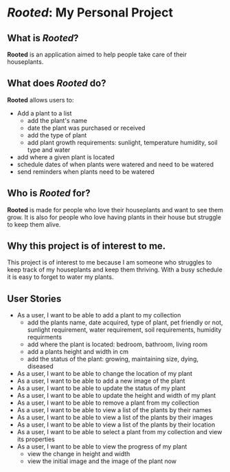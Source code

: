 # *Rooted*: My Personal Project

## What is *Rooted*?
**Rooted** is an application aimed to help people take care
of their houseplants.

## What does *Rooted* do?

**Rooted** allows users to:
- Add a plant to a list
  - add the plant's name
  - date the plant was purchased or received
  - add the type of plant
  - add plant growth requirements: sunlight, temperature
    humidity, soil type and water
- add where a given plant is located
- schedule dates of when plants were watered and need to be watered
- send reminders when plants need to be watered

## Who is *Rooted* for?
**Rooted** is made for people who love their houseplants
and want to see them grow. It is also for people who
love having plants in their house but struggle to keep them alive.

## Why this project is of interest to me.
This project is of interest to me because I am someone who
struggles to keep track of my houseplants and keep them thriving.
With a busy schedule it is easy to forget to water my plants. 

## User Stories

- As a user, I want to be able to add a plant to my collection
  - add the plants name, date acquired, type of plant, pet friendly or not,
    sunlight requirement, water requirement, soil requirements, humidity requirments
  - add where the plant is located: bedroom, bathroom, living room
  - add a plants height and width in cm
  - add the status of the plant: growing, maintaining size, dying, diseased
- As a user, I want to be able to change the location of my plant
- As a user, I want to be able to add a new image of the plant
- As a user, I want to be able to update the status of my plant
- As a user, I want to be able to update the height and width of my plant
- As a user, I want to be able to remove a plant from my collection
- As a user, I want to be able to view a list of the plants by their names
- As a user, I want to be able to view a list of the plants by their images
- As a user, I want to be able to view a list of the plants by their location
- As a user, I want to be able to select a plant from my collection and view its properties
- As a user, I want to be able to view the progress of my plant
  - view the change in height and width
  - view the initial image and the image of the plant now
